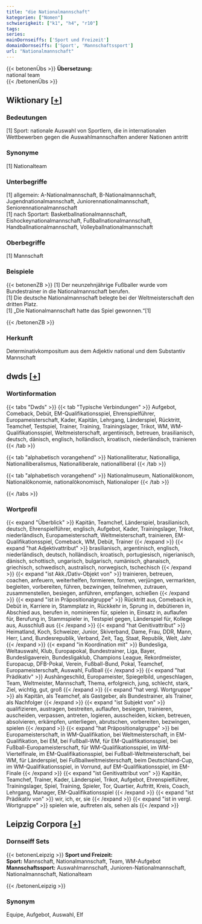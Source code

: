 ```yaml
---
title: "die Nationalmannschaft"
kategorien: ["Nomen"]
schwierigkeit: ["k1", "h4", "r10"]
tags:
series:
mainDornseiffs: ['Sport und Freizeit']
domainDornseiffs: ['Sport', 'Mannschaftssport']
url: "Nationalmannschaft"
---
```


{{< betonenÜbs >}}
**Übersetzung:**  
national team  
{{< /betonenÜbs >}}

## Wiktionary [[+](https://de.wiktionary.org/wiki/Nationalmannschaft)]

### Bedeutungen
[1] Sport: nationale Auswahl von Sportlern, die in internationalen Wettbewerben gegen die Auswahlmannschaften anderer Nationen antritt  

### Synonyme
[1] Nationalteam  

### Unterbegriffe
[1] allgemein: A-Nationalmannschaft, B-Nationalmannschaft, Jugendnationalmannschaft, Juniorennationalmannschaft, Seniorennationalmannschaft  
[1] nach Sportart: Basketballnationalmannschaft, Eishockeynationalmannschaft, Fußballnationalmannschaft, Handballnationalmannschaft, Volleyballnationalmannschaft  

### Oberbegriffe
[1] Mannschaft  

### Beispiele
{{< betonenZB >}}
[1] Der neunzehnjährige Fußballer wurde vom Bundestrainer in die Nationalmannschaft berufen.  
[1] Die deutsche Nationalmannschaft belegte bei der Weltmeisterschaft den dritten Platz.  
[1] „Die Nationalmannschaft hatte das Spiel gewonnen.“[1]  

{{< /betonenZB >}}
### Herkunft
Determinativkompositum aus dem Adjektiv national und dem Substantiv Mannschaft  



## dwds [[+](https://www.dwds.de/wb/Nationalmannschaft)]

### Wortinformation
{{< tabs "Dwds" >}}
{{< tab "Typische Verbindungen" >}}
Aufgebot, Comeback, Debüt, EM-Qualifikationsspiel, Ehrenspielführer, Europameisterschaft, Kader, Kapitän, Lehrgang, Länderspiel, Rücktritt, Teamchef, Testspiel, Trainer, Training, Trainingslager, Trikot, WM, WM-Qualifikationsspiel, Weltmeisterschaft, argentinisch, betreuen, brasilianisch, deutsch, dänisch, englisch, holländisch, kroatisch, niederländisch, trainieren
{{< /tab >}}

{{< tab "alphabetisch vorangehend" >}}
Nationalliteratur, Nationalliga, Nationalliberalismus, Nationalliberale, nationalliberal
{{< /tab >}}

{{< tab "alphabetisch vorangehend" >}}
Nationalmuseum, Nationalökonom, Nationalökonomie, nationalökonomisch, Nationaloper
{{< /tab >}}

{{< /tabs >}}

### Wortprofil
{{< expand "Überblick" >}} Kapitän, Teamchef, Länderspiel, brasilianisch, deutsch, Ehrenspielführer, englisch, Aufgebot, Kader, Trainingslager, Trikot, niederländisch, Europameisterschaft, Weltmeisterschaft, trainieren, EM-Qualifikationsspiel, Comeback, WM, Debüt, Trainer {{< /expand >}}
{{< expand "hat Adjektivattribut" >}} brasilianisch, argentinisch, englisch, niederländisch, deutsch, holländisch, kroatisch, portugiesisch, nigerianisch, dänisch, schottisch, ungarisch, bulgarisch, rumänisch, ghanaisch, griechisch, schwedisch, australisch, norwegisch, tschechisch {{< /expand >}}
{{< expand "ist Akk./Dativ-Objekt von" >}} trainieren, betreuen, coachen, anfeuern, weiterhelfen, formieren, formen, verjüngen, vermarkten, begleiten, vorbereiten, führen, bezwingen, teilnehmen, zutrauen, zusammenstellen, besiegen, anführen, empfangen, schießen {{< /expand >}}
{{< expand "ist in Präpositionalgruppe" >}} Rücktritt aus, Comeback in, Debüt in, Karriere in, Stammplatz in, Rückkehr in, Sprung in, debütieren in, Abschied aus, berufen in, nominieren für, spielen in, Einsatz in, auflaufen für, Berufung in, Stammspieler in, Testspiel gegen, Länderspiel für, Kollege aus, Ausschluß aus {{< /expand >}}
{{< expand "hat Genitivattribut" >}} Heimatland, Koch, Schweizer, Junior, Skiverband, Dame, Frau, DDR, Mann, Herr, Land, Bundesrepublik, Verband, Zeit, Tag, Staat, Republik, Welt, Jahr {{< /expand >}}
{{< expand "in Koordination mit" >}} Bundesliga, Weltauswahl, Klub, Europapokal, Bundestrainer, Liga, Bayer, Bundesligaverein, Bundesligaklub, Champions League, Rekordmeister, Europacup, DFB-Pokal, Verein, Fußball-Bund, Pokal, Teamchef, Europameisterschaft, Auswahl, Fußball {{< /expand >}}
{{< expand "hat Prädikativ" >}} Aushängeschild, Europameister, Spiegelbild, ungeschlagen, Team, Weltmeister, Mannschaft, Thema, erfolgreich, jung, schlecht, stark, Ziel, wichtig, gut, groß {{< /expand >}}
{{< expand "hat vergl. Wortgruppe" >}} als Kapitän, als Teamchef, als Gastgeber, als Bundestrainer, als Trainer, als Nachfolger {{< /expand >}}
{{< expand "ist Subjekt von" >}} qualifizieren, austragen, bestreiten, auflaufen, besiegen, trainieren, auscheiden, verpassen, antreten, logieren, ausscheiden, kicken, betreuen, absolvieren, erkämpfen, unterliegen, abrutschen, vorbereiten, bezwingen, spielen {{< /expand >}}
{{< expand "hat Präpositionalgruppe" >}} bei Europameisterschaft, in WM-Qualifikation, bei Weltmeisterschaft, in EM-Qualifikation, bei EM, bei Fußball-WM, für EM-Qualifikationsspiel, bei Fußball-Europameisterschaft, für WM-Qualifikationsspiel, im WM-Viertelfinale, im EM-Qualifikationsspiel, bei Fußball-Weltmeisterschaft, bei WM, für Länderspiel, bei Fußballweltmeisterschaft, beim Deutschland-Cup, im WM-Qualifikationsspiel, in Vorrund, auf EM-Qualifikationsspiel, im EM-Finale {{< /expand >}}
{{< expand "ist Genitivattribut von" >}} Kapitän, Teamchef, Trainer, Kader, Länderspiel, Trikot, Aufgebot, Ehrenspielführer, Trainingslager, Spiel, Training, Spieler, Tor, Quartier, Auftritt, Kreis, Coach, Lehrgang, Manager, EM-Qualifikationsspiel {{< /expand >}}
{{< expand "ist Prädikativ von" >}} wir, ich, er, sie {{< /expand >}}
{{< expand "ist in vergl. Wortgruppe" >}} spielen wie, auftreten als, sehen als {{< /expand >}}

## Leipzig Corpora [[+](https://corpora.uni-leipzig.de/en/res?word=Nationalmannschaft&corpusId=deu_newscrawl-public_2018)]

### Dornseiff Sets
{{< betonenLeipzig >}}
**Sport und Freizeit:**  
**Sport:** Mannschaft, Nationalmannschaft, Team, WM-Aufgebot  
**Mannschaftssport:** Auswahlmannschaft, Junioren-Nationalmannschaft, Nationalmannschaft, Nationalteam  

{{< /betonenLeipzig >}}

### Synonym
Equipe, Aufgebot, Auswahl, Elf

